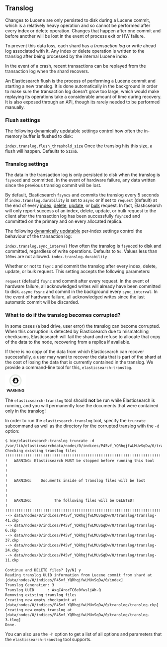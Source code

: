 ## Translog

Changes to Lucene are only persisted to disk during a Lucene commit, which is a relatively heavy operation and so cannot be performed after every index or delete operation. Changes that happen after one commit and before another will be lost in the event of process exit or HW failure.

To prevent this data loss, each shard has a _transaction log_ or write ahead log associated with it. Any index or delete operation is written to the translog after being processed by the internal Lucene index.

In the event of a crash, recent transactions can be replayed from the transaction log when the shard recovers.

An Elasticsearch flush is the process of performing a Lucene commit and starting a new translog. It is done automatically in the background in order to make sure the transaction log doesn’t grow too large, which would make replaying its operations take a considerable amount of time during recovery. It is also exposed through an API, though its rarely needed to be performed manually.

### Flush settings

The following [dynamically updatable](indices-update-settings.html) settings control how often the in-memory buffer is flushed to disk:

`index.translog.flush_threshold_size`
     Once the translog hits this size, a flush will happen. Defaults to `512mb`. 

### Translog settings

The data in the transaction log is only persisted to disk when the translog is `fsync`ed and committed. In the event of hardware failure, any data written since the previous translog commit will be lost.

By default, Elasticsearch `fsync`s and commits the translog every 5 seconds if `index.translog.durability` is set to `async` or if set to `request` (default) at the end of every [index](docs-index_.html), [delete](docs-delete.html), [update](docs-update.html), or [bulk](docs-bulk.html) request. In fact, Elasticsearch will only report success of an index, delete, update, or bulk request to the client after the transaction log has been successfully `fsync`ed and committed on the primary and on every allocated replica.

The following [dynamically updatable](indices-update-settings.html) per-index settings control the behaviour of the transaction log:

`index.translog.sync_interval`
     How often the translog is `fsync`ed to disk and committed, regardless of write operations. Defaults to `5s`. Values less than `100ms` are not allowed. 
`index.translog.durability`
    

Whether or not to `fsync` and commit the translog after every index, delete, update, or bulk request. This setting accepts the following parameters:

`request`
     (default) `fsync` and commit after every request. In the event of hardware failure, all acknowledged writes will already have been committed to disk. 
`async`
     `fsync` and commit in the background every `sync_interval`. In the event of hardware failure, all acknowledged writes since the last automatic commit will be discarded. 

### What to do if the translog becomes corrupted?

In some cases (a bad drive, user error) the translog can become corrupted. When this corruption is detected by Elasticsearch due to mismatching checksums, Elasticsearch will fail the shard and refuse to allocate that copy of the data to the node, recovering from a replica if available.

If there is no copy of the data from which Elasticsearch can recover successfully, a user may want to recover the data that is part of the shard at the cost of losing the data that is currently contained in the translog. We provide a command-line tool for this, `elasticsearch-translog`.

![Warning](images/icons/warning.png)

The `elasticsearch-translog` tool should **not** be run while Elasticsearch is running, and you will permanently lose the documents that were contained only in the translog!

In order to run the `elasticsearch-translog` tool, specify the `truncate` subcommand as well as the directory for the corrupted translog with the `-d` option:
    
    
    $ bin/elasticsearch-translog truncate -d /var/lib/elasticsearchdata/nodes/0/indices/P45vf_YQRhqjfwLMUvSqDw/0/translog/
    Checking existing translog files
    !!!!!!!!!!!!!!!!!!!!!!!!!!!!!!!!!!!!!!!!!!!!!!!!!!!!!!!!!!!!!!!!!!!!!!!
    !   WARNING: Elasticsearch MUST be stopped before running this tool   !
    !                                                                     !
    !   WARNING:    Documents inside of translog files will be lost       !
    !                                                                     !
    !   WARNING:          The following files will be DELETED!            !
    !!!!!!!!!!!!!!!!!!!!!!!!!!!!!!!!!!!!!!!!!!!!!!!!!!!!!!!!!!!!!!!!!!!!!!!
    --> data/nodes/0/indices/P45vf_YQRhqjfwLMUvSqDw/0/translog/translog-41.ckp
    --> data/nodes/0/indices/P45vf_YQRhqjfwLMUvSqDw/0/translog/translog-6.ckp
    --> data/nodes/0/indices/P45vf_YQRhqjfwLMUvSqDw/0/translog/translog-37.ckp
    --> data/nodes/0/indices/P45vf_YQRhqjfwLMUvSqDw/0/translog/translog-24.ckp
    --> data/nodes/0/indices/P45vf_YQRhqjfwLMUvSqDw/0/translog/translog-11.ckp
    
    Continue and DELETE files? [y/N] y
    Reading translog UUID information from Lucene commit from shard at [data/nodes/0/indices/P45vf_YQRhqjfwLMUvSqDw/0/index]
    Translog Generation: 3
    Translog UUID      : AxqC4rocTC6e0fwsljAh-Q
    Removing existing translog files
    Creating new empty checkpoint at [data/nodes/0/indices/P45vf_YQRhqjfwLMUvSqDw/0/translog/translog.ckp]
    Creating new empty translog at [data/nodes/0/indices/P45vf_YQRhqjfwLMUvSqDw/0/translog/translog-3.tlog]
    Done.

You can also use the `-h` option to get a list of all options and parameters that the `elasticsearch-translog` tool supports.
